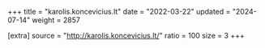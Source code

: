 +++
title = "karolis.koncevicius.lt"
date = "2022-03-22"
updated = "2024-07-14"
weight = 2857

[extra]
source = "http://karolis.koncevicius.lt/"
ratio = 100
size = 3
+++

